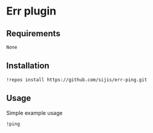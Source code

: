 Err plugin 
===

Requirements
---
```
None
```

Installation
---
```
!repos install https://github.com/sijis/err-ping.git
```

Usage
---
Simple example usage

```
!ping
```
